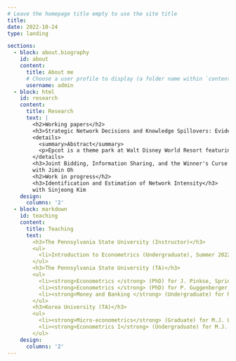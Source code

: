 ```yaml
---
# Leave the homepage title empty to use the site title
title:
date: 2022-10-24
type: landing

sections:
  - block: about.biography
    id: about
    content:
      title: About me
      # Choose a user profile to display (a folder name within `content/authors/`)
      username: admin
  - block: html
    id: research
    content:
      title: Research
      text: |
        <h2>Working papers</h2>
        <h3>Strategic Network Decisions and Knowledge Spillovers: Evidence from R&D collaborations of the U.S. Firms &#40;JMP&#41</h3>
        <details>
          <summary>Abstract</summary>
          <p>Epcot is a theme park at Walt Disney World Resort featuring exciting attractions, international pavilions, award-winning fireworks and seasonal special events.</p>
        </details>
        <h3>Joint Bidding, Information Sharing, and the Winner's Curse in First-Price Common Value Auctions</h3>
        with Jimin Oh
        <h2>Work in progress</h2>
        <h3>Identification and Estimation of Network Intensity</h3>
        with Sinjeong Kim
    design:
      columns: '2'
  - block: markdown
    id: teaching
    content:
      title: Teaching
      text: 
        <h3>The Pennsylvania State University (Instructor)</h3>
        <ul>
          <li>Introduction to Econometrics (Undergraduate), Summer 2022</li>
        </ul>
        <h3>The Pennsylvania State University (TA)</h3>
        <ul>
          <li><strong>Econometrics </strong> (PhD) for J. Pinkse, Spring 2022 - Fall 2022</li>
          <li><strong>Econometrics </strong> (PhD) for P. Guggenberger, Fall 2021</li> 
          <li><strong>Money and Banking </strong> (Undergraduate) for R. Chuderewicz, Fall 2018 - Spring 2021 </li>
        </ul>
        <h3>Korea University (TA)</h3>
        <ul>
          <li><strong>Micro-econometrics</strong> (Graduate) for M.J. Lee, Fall 2017</li>
          <li><strong>Econometrics I</strong> (Undergraduate) for M.J. Lee, Spring 2017</li> 
        </ul>
    design:
      columns: '2'
---
```

